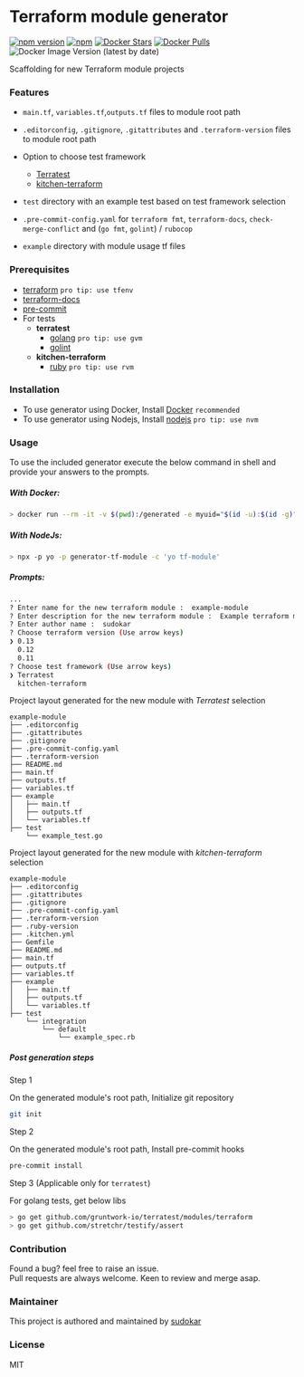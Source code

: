 # Terraform module generator
[![npm version](https://badge.fury.io/js/generator-tf-module.svg)](https://www.npmjs.com/package/generator-tf-module) [![npm](https://img.shields.io/npm/dt/generator-tf-module.svg)](https://www.npmjs.com/package/generator-tf-module) [![Docker Stars](https://img.shields.io/docker/stars/sudokar/generator-tf-module.svg)](https://hub.docker.com/r/sudokar/generator-tf-module) [![Docker Pulls](https://img.shields.io/docker/pulls/sudokar/generator-tf-module.svg)](https://hub.docker.com/r/sudokar/generator-tf-module) ![Docker Image Version (latest by date)](https://img.shields.io/docker/v/sudokar/generator-tf-module?color=blue&label=Docker%20Image%20Version)

Scaffolding for new Terraform module projects

### Features

- `main.tf`, `variables.tf`,`outputs.tf` files to module root path

- `.editorconfig`, `.gitignore`, `.gitattributes` and `.terraform-version` files to module root path

- Option to choose test framework

  - [Terratest](https://github.com/gruntwork-io/terratest)
  - [kitchen-terraform](https://github.com/newcontext-oss/kitchen-terraform)

- `test` directory with an example test based on test framework selection

- `.pre-commit-config.yaml` for `terraform fmt`, `terraform-docs`, `check-merge-conflict` and (`go fmt`, `golint`) / `rubocop`

- `example` directory with module usage tf files

### Prerequisites

- [terraform](https://learn.hashicorp.com/terraform/getting-started/install#installing-terraform) `pro tip: use tfenv`
- [terraform-docs](https://github.com/segmentio/terraform-docs)
- [pre-commit](https://pre-commit.com/#install)
- For tests
  - **terratest**
    - [golang](https://golang.org/doc/install#install) `pro tip: use gvm`
    - [golint](https://github.com/golang/lint#installation)
  - **kitchen-terraform**
    - [ruby](https://rvm.io/) `pro tip: use rvm`

### Installation

- To use generator using Docker, Install [Docker](https://docs.docker.com/engine/install/) `recommended`
- To use generator using Nodejs, Install [nodejs](https://nodejs.org/en/download/) `pro tip: use nvm`

### Usage

To use the included generator execute the below command in shell and provide your answers to the prompts.

##### With Docker:
```sh
> docker run --rm -it -v $(pwd):/generated -e myuid="$(id -u):$(id -g)" sudokar/generator-tf-module
```
##### With NodeJs:
```sh
> npx -p yo -p generator-tf-module -c 'yo tf-module'
```
##### Prompts:
```sh
...
? Enter name for the new terraform module :  example-module
? Enter description for the new terraform module :  Example terraform module
? Enter author name :  sudokar
? Choose terraform version (Use arrow keys)
❯ 0.13
  0.12
  0.11
? Choose test framework (Use arrow keys)
❯ Terratest
  kitchen-terraform
```

Project layout generated for the new module with _Terratest_ selection

```
example-module
├── .editorconfig
├── .gitattributes
├── .gitignore
├── .pre-commit-config.yaml
├── .terraform-version
├── README.md
├── main.tf
├── outputs.tf
├── variables.tf
├── example
│   ├── main.tf
│   ├── outputs.tf
│   └── variables.tf
├── test
    └── example_test.go
```

Project layout generated for the new module with _kitchen-terraform_ selection

```
example-module
├── .editorconfig
├── .gitattributes
├── .gitignore
├── .pre-commit-config.yaml
├── .terraform-version
├── .ruby-version
├── .kitchen.yml
├── Gemfile
├── README.md
├── main.tf
├── outputs.tf
├── variables.tf
├── example
│   ├── main.tf
│   ├── outputs.tf
│   └── variables.tf
├── test
    └── integration
        └── default
            └── example_spec.rb
```

##### Post generation steps

Step 1

On the generated module's root path, Initialize git repository

```sh
git init
```

Step 2

On the generated module's root path, Install pre-commit hooks

```sh
pre-commit install
```

Step 3 (Applicable only for `terratest`)

For golang tests, get below libs

```sh
> go get github.com/gruntwork-io/terratest/modules/terraform
> go get github.com/stretchr/testify/assert
```

### Contribution

Found a bug? feel free to raise an issue.  
Pull requests are always welcome. Keen to review and merge asap.

### Maintainer

This project is authored and maintained by [sudokar](https://github.com/sudokar)

### License

MIT
